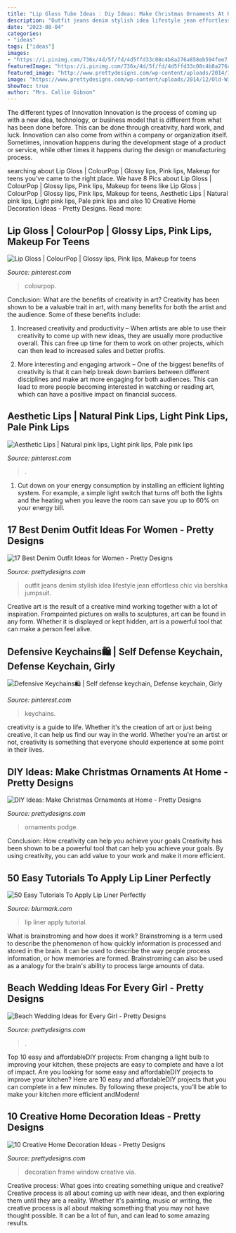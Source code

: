 ```yaml
---
title: "Lip Gloss Tube Ideas : Diy Ideas: Make Christmas Ornaments At Home"
description: "Outfit jeans denim stylish idea lifestyle jean effortless chic via bershka jumpsuit"
date: "2023-08-04"
categories:
- "ideas"
tags: ["ideas"]
images:
- "https://i.pinimg.com/736x/4d/5f/fd/4d5ffd33c08c4b8a276a858eb594fee7.jpg"
featuredImage: "https://i.pinimg.com/736x/4d/5f/fd/4d5ffd33c08c4b8a276a858eb594fee7.jpg"
featured_image: "http://www.prettydesigns.com/wp-content/uploads/2014/11/Glitter-Ornament.jpg"
image: "https://www.prettydesigns.com/wp-content/uploads/2014/12/Old-Window-Photo-Frame.jpg"
ShowToc: true
author: "Mrs. Callie Gibson"
---
```



The different types of Innovation
Innovation is the process of coming up with a new idea, technology, or business model that is different from what has been done before. This can be done through creativity, hard work, and luck. Innovation can also come from within a company or organization itself. Sometimes, innovation happens during the development stage of a product or service, while other times it happens during the design or manufacturing process.

	

		
searching about Lip Gloss | ColourPop | Glossy lips, Pink lips, Makeup for teens you've came to the right place. We have 8 Pics about Lip Gloss | ColourPop | Glossy lips, Pink lips, Makeup for teens like Lip Gloss | ColourPop | Glossy lips, Pink lips, Makeup for teens, Aesthetic Lips | Natural pink lips, Light pink lips, Pale pink lips and also 10 Creative Home Decoration Ideas - Pretty Designs. Read more:
		
    
## Lip Gloss | ColourPop | Glossy Lips, Pink Lips, Makeup For Teens

<img loading=lazy src="https://i.pinimg.com/736x/81/d6/f6/81d6f6997d67b1ead00fed92e3859cf0.jpg" onerror="this.onerror=null;this.src='https://tse4.mm.bing.net/th?id=OIP.cYNBrx6z1ObprRfI6g8EsgHaLH&amp;pid=15.1';" alt="Lip Gloss | ColourPop | Glossy lips, Pink lips, Makeup for teens">

_Source: pinterest.com_

>colourpop. 

	

Conclusion: What are the benefits of creativity in art?
Creativity has been shown to be a valuable trait in art, with many benefits for both the artist and the audience. Some of these benefits include:
1. Increased creativity and productivity – When artists are able to use their creativity to come up with new ideas, they are usually more productive overall. This can free up time for them to work on other projects, which can then lead to increased sales and better profits.

2. More interesting and engaging artwork – One of the biggest benefits of creativity is that it can help break down barriers between different disciplines and make art more engaging for both audiences. This can lead to more people becoming interested in watching or reading art, which can have a positive impact on financial success.


    
## Aesthetic Lips | Natural Pink Lips, Light Pink Lips, Pale Pink Lips

<img loading=lazy src="https://i.pinimg.com/736x/7e/ba/b4/7ebab41a5ec346a0588ea3420f56c6ef.jpg" onerror="this.onerror=null;this.src='https://tse4.mm.bing.net/th?id=OIP.i2nq2HzmI9G8bmWNd8hXwgHaHa&amp;pid=15.1';" alt="Aesthetic Lips | Natural pink lips, Light pink lips, Pale pink lips">

_Source: pinterest.com_

>. 

	

1. Cut down on your energy consumption by installing an efficient lighting system. For example, a simple light switch that turns off both the lights and the heating when you leave the room can save you up to 60% on your energy bill.

    
## 17 Best Denim Outfit Ideas For Women - Pretty Designs

<img loading=lazy src="https://www.prettydesigns.com/wp-content/uploads/2014/05/Stylish-Outfit-Idea-with-Jeans.jpg" onerror="this.onerror=null;this.src='https://tse1.mm.bing.net/th?id=OIP.KnbzMQJUEi18T4biJBpIrAHaK3&amp;pid=15.1';" alt="17 Best Denim Outfit Ideas for Women - Pretty Designs">

_Source: prettydesigns.com_

>outfit jeans denim stylish idea lifestyle jean effortless chic via bershka jumpsuit. 

	

Creative art is the result of a creative mind working together with a lot of inspiration. Frompainted pictures on walls to sculptures, art can be found in any form. Whether it is displayed or kept hidden, art is a powerful tool that can make a person feel alive.

    
## Defensive Keychains🛍 | Self Defense Keychain, Defense Keychain, Girly

<img loading=lazy src="https://i.pinimg.com/736x/4d/5f/fd/4d5ffd33c08c4b8a276a858eb594fee7.jpg" onerror="this.onerror=null;this.src='https://tse2.mm.bing.net/th?id=OIP.2uoG7kv4LstvcWarrRQ-WgHaJ3&amp;pid=15.1';" alt="Defensive Keychains🛍 | Self defense keychain, Defense keychain, Girly">

_Source: pinterest.com_

>keychains. 

	

creativity is a guide to life. Whether it's the creation of art or just being creative, it can help us find our way in the world. Whether you're an artist or not, creativity is something that everyone should experience at some point in their lives.

    
## DIY Ideas: Make Christmas Ornaments At Home - Pretty Designs

<img loading=lazy src="http://www.prettydesigns.com/wp-content/uploads/2014/11/Glitter-Ornament.jpg" onerror="this.onerror=null;this.src='https://tse4.mm.bing.net/th?id=OIP.PP8Z5urxGd3l94gajVJ2kAHaKW&amp;pid=15.1';" alt="DIY Ideas: Make Christmas Ornaments at Home - Pretty Designs">

_Source: prettydesigns.com_

>ornaments podge. 

	

Conclusion: How creativity can help you achieve your goals
Creativity has been shown to be a powerful tool that can help you achieve your goals. By using creativity, you can add value to your work and make it more efficient.

    
## 50 Easy Tutorials To Apply Lip Liner Perfectly

<img loading=lazy src="https://www.blurmark.com/wp-content/uploads/2017/05/Lip-Liner-Tutorial-Idea-44.jpg" onerror="this.onerror=null;this.src='https://tse3.mm.bing.net/th?id=OIP.nuFqooUw9ftbEZMb8glEzQHaEe&amp;pid=15.1';" alt="50 Easy Tutorials To Apply Lip Liner Perfectly">

_Source: blurmark.com_

>lip liner apply tutorial. 

	

What is brainstroming and how does it work?
Brainstroming is a term used to describe the phenomenon of how quickly information is processed and stored in the brain. It can be used to describe the way people process information, or how memories are formed. Brainstroming can also be used as a analogy for the brain's ability to process large amounts of data.

    
## Beach Wedding Ideas For Every Girl - Pretty Designs

<img loading=lazy src="http://www.prettydesigns.com/wp-content/uploads/2014/05/Romantic-Decorations.jpg" onerror="this.onerror=null;this.src='https://tse4.mm.bing.net/th?id=OIP.3xfHqZ_kMZSKpOj_NoU1rwHaLG&amp;pid=15.1';" alt="Beach Wedding Ideas for Every Girl - Pretty Designs">

_Source: prettydesigns.com_

>. 

	

Top 10 easy and affordableDIY projects: From changing a light bulb to improving your kitchen, these projects are easy to complete and have a lot of impact.
Are you looking for some easy and affordableDIY projects to improve your kitchen? Here are 10 easy and affordableDIY projects that you can complete in a few minutes. By following these projects, you’ll be able to make your kitchen more efficient andModern!

    
## 10 Creative Home Decoration Ideas - Pretty Designs

<img loading=lazy src="https://www.prettydesigns.com/wp-content/uploads/2014/12/Old-Window-Photo-Frame.jpg" onerror="this.onerror=null;this.src='https://tse4.mm.bing.net/th?id=OIP.xXRbbRqT1bNGs0dtdQ6qHwHaLG&amp;pid=15.1';" alt="10 Creative Home Decoration Ideas - Pretty Designs">

_Source: prettydesigns.com_

>decoration frame window creative via. 

	

Creative process: What goes into creating something unique and creative?
Creative process is all about coming up with new ideas, and then exploring them until they are a reality. Whether it's painting, music or writing, the creative process is all about making something that you may not have thought possible. It can be a lot of fun, and can lead to some amazing results.

